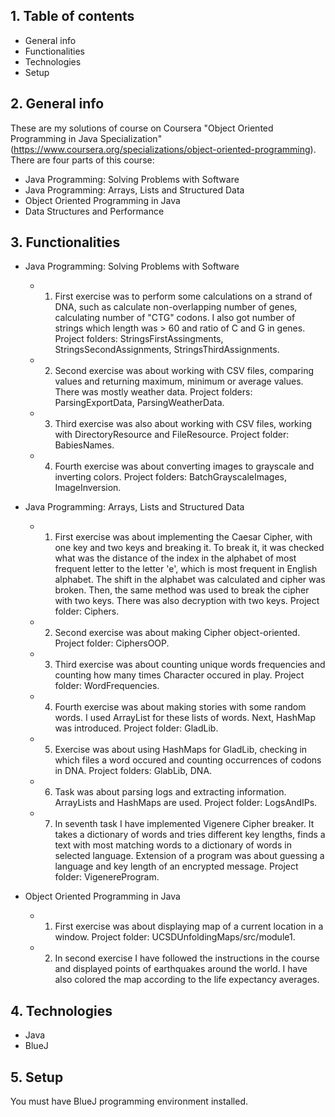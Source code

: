 ## 1. Table of contents
* General info
* Functionalities
* Technologies
* Setup

## 2. General info
These are my solutions of course on Coursera "Object Oriented Programming in Java Specialization" (https://www.coursera.org/specializations/object-oriented-programming). There are four parts of this course:
* Java Programming: Solving Problems with Software
* Java Programming: Arrays, Lists and Structured Data
* Object Oriented Programming in Java
* Data Structures and Performance

## 3. Functionalities
* Java Programming: Solving Problems with Software
    - 1. First exercise was to perform some calculations on a strand of DNA, such as calculate non-overlapping number of genes, calculating number of "CTG" codons. I also got number of strings which length was > 60 and ratio of C and G in genes. Project folders: StringsFirstAssingments, StringsSecondAssignments, StringsThirdAssignments.

    - 2. Second exercise was about working with CSV files, comparing values and returning maximum, minimum or average values. There was mostly weather data. Project folders: ParsingExportData, ParsingWeatherData.

    - 3. Third exercise was also about working with CSV files, working with DirectoryResource and FileResource. Project folder: BabiesNames.
    
    - 4. Fourth exercise was about converting images to grayscale and inverting colors. Project folders: BatchGrayscaleImages, ImageInversion.

* Java Programming: Arrays, Lists and Structured Data
    - 1. First exercise was about implementing the Caesar Cipher, with one key and two keys and breaking it. To break it, it was checked what was the distance of the index in the alphabet of most frequent letter to the letter 'e', which is most frequent in English alphabet. The shift in the alphabet was calculated and cipher was broken. Then, the same method was used to break the cipher with two keys. There was also decryption with two keys. Project folder: Ciphers.

    - 2. Second exercise was about making Cipher object-oriented. Project folder: CiphersOOP.

    - 3. Third exercise was about counting unique words frequencies and counting how many times Character occured in play. Project folder: WordFrequencies.

    - 4. Fourth exercise was about making stories with some random words. I used ArrayList for these lists of words. Next, HashMap was introduced. Project folder: GladLib.

    - 5. Exercise was about using HashMaps for GladLib, checking in which files a word occured and counting occurrences of codons in DNA. Project folders: GlabLib, DNA.

    - 6. Task was about parsing logs and extracting information. ArrayLists and HashMaps are used. Project folder: LogsAndIPs.

    - 7. In seventh task I have implemented Vigenere Cipher breaker. It takes a dictionary of words and tries different key lengths, finds a text with most matching words to a dictionary of words in selected language. Extension of a program was about guessing a language and key length of an encrypted message. Project folder: VigenereProgram.
    
* Object Oriented Programming in Java
    - 1. First exercise was about displaying map of a current location in a window. Project folder: UCSDUnfoldingMaps/src/module1.

    - 2. In second exercise I have followed the instructions in the course and displayed points of earthquakes around the world. I have also colored the map according to the life expectancy averages.

## 4. Technologies
* Java
* BlueJ

## 5. Setup
You must have BlueJ programming environment installed.
